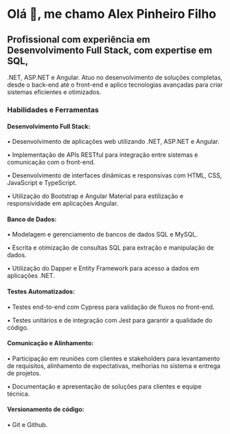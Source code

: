  # Olá 👋, me chamo Alex Pinheiro Filho
 ## Profissional com experiência em Desenvolvimento Full Stack, com expertise em SQL, 
.NET, ASP.NET e Angular. Atuo no desenvolvimento de soluções completas, desde o 
back-end até o front-end e aplico tecnologias avançadas para criar sistemas eficientes 
e otimizados.

### Habilidades e Ferramentas 

#### Desenvolvimento Full Stack: 

  • Desenvolvimento de aplicações web utilizando .NET, ASP.NET e Angular.
  
  • Implementação de APIs RESTful para integração entre sistemas e comunicação com o front-end. 

  • Desenvolvimento de interfaces dinâmicas e responsivas com HTML, CSS, JavaScript e TypeScript. 

  • Utilização do Bootstrap e Angular Material para estilização e responsividade em aplicações Angular.


 #### Banco de Dados: 

  • Modelagem e gerenciamento de bancos de dados SQL e MySQL. 

  • Escrita e otimização de consultas SQL para extração e manipulação de dados. 

  • Utilização do Dapper e Entity Framework para acesso a dados em aplicações .NET.


#### Testes Automatizados: 

  • Testes end-to-end com Cypress para validação de fluxos no front-end. 

  • Testes unitários e de integração com Jest para garantir a qualidade do código.


#### Comunicação e Alinhamento: 

  • Participação em reuniões com clientes e stakeholders para levantamento de requisitos, alinhamento de expectativas, melhorias no sistema e entrega de projetos. 

  • Documentação e apresentação de soluções para clientes e equipe técnica.


#### Versionamento de código: 

  • Git e Github.
